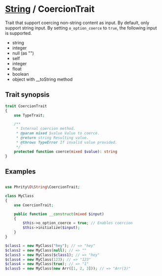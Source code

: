 # [String](../String.md) / CoercionTrait

Trait that support coercing non-string content as input.
By default, only support string input. By setting `o_option_coerce` to `true`, the following input is supported.

* string
* integer
* null (as "")
* self
* integer
* float
* boolean
* object with __toString method

## Trait synopsis

```php
trait CoercionTrait
{
    use TypeTrait;

    /**
     * Internal coercion method.
     * @param mixed $value Value to coerce.
     * @return string Resulting value.
     * @throws TypeError If invalid value provided.
     */
    protected function coerce(mixed $value): string
}
```

## Examples

```php

use Phrity\O\String\CoercionTrait;

class MyClass
{
    use CoercionTrait;

    public function __construct(mixed $input)
    {
        $this->o_option_coerce = true; // Enables coercion
        $this->initialize($input);
    }
}

$class1 = new MyClass("hey"); // => "hey"
$class2 = new MyClass(null); // => ""
$class3 = new MyClass($class1); // => "hey"
$class4 = new MyClass(123); // => "123"
$class4 = new MyClass(true); // => "1"
$class5 = new MyClass(new Arr([1, 2, 3])); // => "Arr(3)"
```
